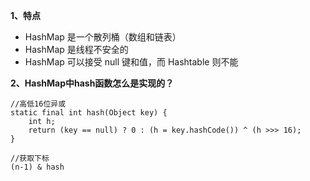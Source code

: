 **1、特点**
* HashMap 是一个散列桶（数组和链表）
* HashMap 是线程不安全的
* HashMap 可以接受 null 键和值，而 Hashtable 则不能

**2、HashMap中hash函数怎么是实现的？**
```
//高低16位异或
static final int hash(Object key) {
    int h;
    return (key == null) ? 0 : (h = key.hashCode()) ^ (h >>> 16);
}

//获取下标
(n-1) & hash
```
